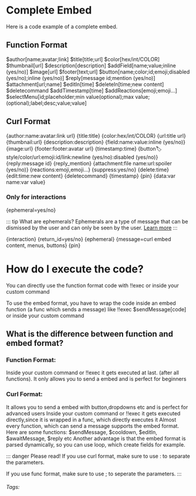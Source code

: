 # Complete Embed

Here is a code example of a complete embed.

## Function Format

$author[name;avatar;link]
$title[title;url]
$color[hex/int/COLOR]
$thumbnail[url]
$description[description]
$addField[name;value;inline (yes/no)]
$image[url]
$footer[text;url]
$button[name;color;id;emoji;disabled (yes/no);inline (yes/no)]
$reply[message id;mention (yes/no)]
$attachment[url;name]
$editIn[time]
$deleteIn[time;new content]
$deletecommand
$addTimestamp[time]
$addReactions[emoji;emoji...]
$selectMenu[id;placeholder;min value(optional);max value;(optional);label;desc;value;value]

## Curl Format

{author:name:avatar:link url}
{title:title}
{color:hex/int/COLOR}
{url:title url}
{thumbnail:url}
{description:description}
{field:name:value:inline (yes/no)}
{image:url}
{footer:footer:avatar url}
{timestamp:time}
{button:label:style/color/url:emoji:id/link:newline (yes/no):disabled (yes/no)}
{reply:message id}
{reply_mention}
{attachment:file name:url:spoiler (yes/no)}
{reactions:emoji,emoji...}
{suppress:yes/no}
{delete:time}
{edit:time:new content}
{deletecommand}
{timestamp}
{pin}
{data:var name:var value}
### Only for interactions

{ephemeral=yes/no}

::: tip What are ephemerals?
Ephemerals are a type of message that can be dismissed by the user and can only be seen by the user. [Learn more](https://support.discord.com/hc/en-us/articles/1500000580222-Ephemeral-Messages-FAQ#:~:text=An%20"Ephemeral%20Message"%20is%20a,long%20enough%2C%20or%20restart%20Discord.)
:::

{interaction}
{return_id=yes/no}
{ephemeral}
{message=curl embed content, menus, buttons}
{pin}

# How do I execute the code?

You can directly use the function format code with !!exec or inside your custom command

To use the embed format, you have to wrap the code inside an embed function (a func which sends a message) like !!exec $sendMessage[code] or inside your custom command

## What is the difference between function and embed format?

### Function Format:

Inside your custom command or !!exec it gets executed at last. (after all functions).
It only allows you to send a embed and is perfect for beginners

### Curl Format:

It allows you to send a embed with button,dropdowns etc and is perfect for advanced users
Inside your custom command or !!exec it gets executed directly,since it is wrapped in a func, which directly executes it
Almost every function, which can send a message supports the embed format.
Here are some functions:
$sendMessage, $cooldown, $editIn, $awaitMessage, $reply etc
Another advantage is that the embed format is parsed dynamically, so you can use loop, which create fields for example.

::: danger Please read!
If you use curl format, make sure to use : to separate the parameters.

If you use func format, make sure to use ; to seperate the parameters.
:::

###### Tags: <Badge type="tip" text="embed" vertical="middle" />
